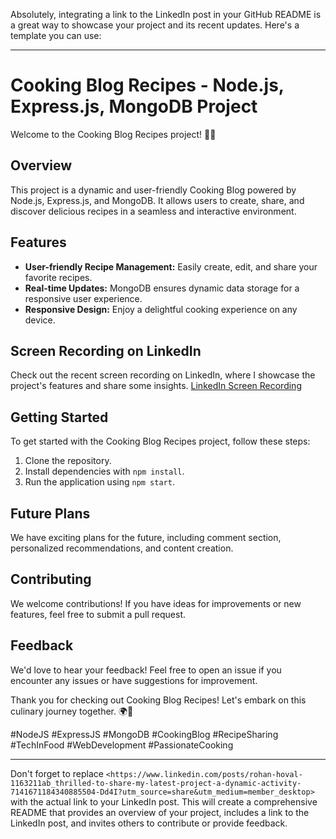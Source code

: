 Absolutely, integrating a link to the LinkedIn post in your GitHub README is a great way to showcase your project and its recent updates. Here's a template you can use:

---

# Cooking Blog Recipes - Node.js, Express.js, MongoDB Project

Welcome to the Cooking Blog Recipes project! 🍳🚀

## Overview

This project is a dynamic and user-friendly Cooking Blog powered by Node.js, Express.js, and MongoDB. It allows users to create, share, and discover delicious recipes in a seamless and interactive environment.

## Features

- **User-friendly Recipe Management:** Easily create, edit, and share your favorite recipes.
- **Real-time Updates:** MongoDB ensures dynamic data storage for a responsive user experience.
- **Responsive Design:** Enjoy a delightful cooking experience on any device.

## Screen Recording on LinkedIn

Check out the recent screen recording on LinkedIn, where I showcase the project's features and share some insights. [LinkedIn Screen Recording](<https://www.linkedin.com/posts/rohan-hoval-1163211ab_thrilled-to-share-my-latest-project-a-dynamic-activity-7141671184340885504-Dd4I?utm_source=share&utm_medium=member_desktop>)

## Getting Started

To get started with the Cooking Blog Recipes project, follow these steps:

1. Clone the repository.
2. Install dependencies with `npm install`.
3. Run the application using `npm start`.

## Future Plans

We have exciting plans for the future, including comment section, personalized recommendations, and  content creation.

## Contributing

We welcome contributions! If you have ideas for improvements or new features, feel free to submit a pull request.

## Feedback

We'd love to hear your feedback! Feel free to open an issue if you encounter any issues or have suggestions for improvement.

Thank you for checking out Cooking Blog Recipes! Let's embark on this culinary journey together. 🌍🍴

\#NodeJS #ExpressJS #MongoDB #CookingBlog #RecipeSharing #TechInFood #WebDevelopment #PassionateCooking

---

Don't forget to replace `<https://www.linkedin.com/posts/rohan-hoval-1163211ab_thrilled-to-share-my-latest-project-a-dynamic-activity-7141671184340885504-Dd4I?utm_source=share&utm_medium=member_desktop>` with the actual link to your LinkedIn post. This will create a comprehensive README that provides an overview of your project, includes a link to the LinkedIn post, and invites others to contribute or provide feedback.
